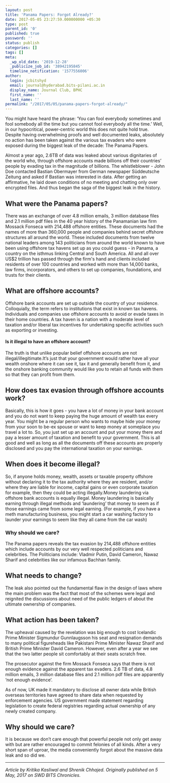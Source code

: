 ```yaml
---
layout: post
title: 'Panama Papers: Forgot Already?'
date: 2017-05-05 23:27:59.000000000 +05:30
type: post
parent_id: '0'
published: true
password: ''
status: publish
categories: []
tags: []
meta:
  _wp_old_date: '2019-12-28'
  _publicize_job_id: '38942195845'
  timeline_notification: '1577556006'
author:
  login: jcbitshyd
  email: journal@hyderabad.bits-pilani.ac.in
  display_name: Journal Club, BPHC
  first_name: ''
  last_name: ''
permalink: "/2017/05/05/panama-papers-forgot-already/"
---
```

<p><!-- wp:paragraph --></p>
<p>You might have heard the phrase: ‘You can fool everybody sometimes and fool somebody all the time but you cannot fool everybody all the time.’ Well, in our hypocritical, power-centric world this does not quite hold true. Despite having overwhelming proofs and well documented leaks, absolutely no action has been taken against the various tax evaders who were exposed during the biggest leak of the decade: The Panama Papers.</p>
<p><!-- /wp:paragraph --></p>
<p><!-- wp:paragraph --></p>
<p>Almost a year ago, 2.6TB of data was leaked about various dignitaries of the world who, through offshore accounts made billions off their countries’ people by evading tax in the magnitude of billions. The whistleblower - John Doe contacted Bastian Obermayer from German newspaper Süddeutsche Zeitung and asked if Bastian was interested in data. After getting an affirmative, he laid down conditions of no meeting and chatting only over encrypted files. And thus began the saga of the biggest leak in the history.</p>
<p><!-- /wp:paragraph --></p>
<p><!-- wp:heading --></p>
<h2>What were the Panama papers?</h2>
<p><!-- /wp:heading --></p>
<p><!-- wp:paragraph --></p>
<p>There was an exchange of over 4.8 million emails, 3 million database files and 2.1 million pdf files in the 40 year history of the Panamanian law firm Mossack Fonseca with 214,488 offshore entities. These documents had the names of more than 360,000 people and companies behind secret offshore structures all around the world. These included documents from twelve national leaders among 143 politicians from around the world known to have been using offshore tax havens set up as you could guess - in Panama, a country on the isthmus linking Central and South America. All and all over US$2 trillion has passed through the firm's hand and clients included residents of over 100 countries and worked with more than 14,000 banks, law firms, incorporators, and others to set up companies, foundations, and trusts for their clients.</p>
<p><!-- /wp:paragraph --></p>
<p><!-- wp:heading --></p>
<h2>What are offshore accounts?</h2>
<p><!-- /wp:heading --></p>
<p><!-- wp:paragraph --></p>
<p>Offshore bank accounts are set up outside the country of your residence. Colloquially, the term refers to institutions that exist in known tax havens. Individuals and companies use offshore accounts to avoid or evade taxes in their home countries. A tax haven is a nation with a moderate level of taxation and/or liberal tax incentives for undertaking specific activities such as exporting or investing.</p>
<p><!-- /wp:paragraph --></p>
<p><!-- wp:heading {"level":4} --></p>
<h4>Is it illegal to have an offshore account?</h4>
<p><!-- /wp:heading --></p>
<p><!-- wp:paragraph --></p>
<p>The truth is that unlike popular belief offshore accounts are not illegal/illegitimate.It’s just that your government would rather have all your wealth onshore where it can see it, tax it and generally benefit from it, and the onshore banking community would like you to retain all funds with them so that they can profit from them.</p>
<p><!-- /wp:paragraph --></p>
<p><!-- wp:heading --></p>
<h2>How does tax evasion through offshore accounts work?</h2>
<p><!-- /wp:heading --></p>
<p><!-- wp:paragraph --></p>
<p>Basically, this is how it goes - you have a lot of money in your bank account and you do not want to keep paying the huge amount of wealth tax every year. You might be a regular person who wants to maybe hide your money from your soon to be-ex spouse or want to keep money at someplace you travel a lot to. So, you just set up an account and put your money there and pay a lesser amount of taxation and benefit to your government. This is all good and well as long as all the documents off these accounts are properly disclosed and you pay the international taxation on your earnings.</p>
<p><!-- /wp:paragraph --></p>
<p><!-- wp:heading --></p>
<h2>When does it become illegal?</h2>
<p><!-- /wp:heading --></p>
<p><!-- wp:paragraph --></p>
<p>So, if anyone holds money, wealth, assets or taxable property offshore without declaring it to the tax authority where they are resident, and/or where they are liable for income, capital gains or even corporate taxation for example, then they could be acting illegally.Money laundering via offshore bank accounts is equally illegal. Money laundering is basically earning through illegal methods and ‘laundering’ that money to seem as if those earnings came from some legal earning. (For example, if you have a meth manufacturing business, you might start a car washing factory to launder your earnings to seem like they all came from the car wash)</p>
<p><!-- /wp:paragraph --></p>
<p><!-- wp:heading {"level":3} --></p>
<h3>Why should we care?</h3>
<p><!-- /wp:heading --></p>
<p><!-- wp:paragraph --></p>
<p>The Panama papers reveals the tax evasion by 214,488 offshore entities which include accounts by our very well respected politicians and celebrities. The Politicians include: Vladmir Putin, David Cameron, Nawaz Sharif and celebrities like our infamous Bachhan family.</p>
<p><!-- /wp:paragraph --></p>
<p><!-- wp:heading --></p>
<h2>What needs to change?</h2>
<p><!-- /wp:heading --></p>
<p><!-- wp:paragraph --></p>
<p>The leak also pointed out the fundamental flaw in the design of laws where the main problem was the fact that most of the schemes were legal and reignited the discussions about need of the public ledgers of about the ultimate ownership of companies.</p>
<p><!-- /wp:paragraph --></p>
<p><!-- wp:heading --></p>
<h2>What action has been taken?</h2>
<p><!-- /wp:heading --></p>
<p><!-- wp:paragraph --></p>
<p>The upheaval caused by the revelation was big enough to cost Icelandic Prime Minister Sigmundur Gunnlaugsson his seat and resignation demands to many political figureheads like Pakistani Prime Minister Nawaz Sharif and British Prime Minister David Cameron. However, even after a year we see that the two latter people sit comfortably at their seats scratch free.</p>
<p><!-- /wp:paragraph --></p>
<p><!-- wp:paragraph --></p>
<p>The prosecutor against the firm Mossack Fonseca says that there is not enough evidence against the apparent tax evaders. 2.6 TB of data, 4.8 million emails, 3 million database files and 2.1 million pdf files are apparently ‘not enough evidence’.</p>
<p><!-- /wp:paragraph --></p>
<p><!-- wp:paragraph --></p>
<p>As of now, UK made it mandatory to disclose all owner data while British overseas territories have agreed to share data when requested by enforcement agencies. US government made statement regarding legislation to create federal registries regarding actual ownership of any newly created company.</p>
<p><!-- /wp:paragraph --></p>
<p><!-- wp:heading --></p>
<h2>Why should we care?</h2>
<p><!-- /wp:heading --></p>
<p><!-- wp:paragraph --></p>
<p>It is because we don’t care enough that powerful people not only get away with but are rather encouraged to commit felonies of all kinds. After a very short span of uproar, the media conveniently forgot about the massive data leak and so did we.</p>
<p><!-- /wp:paragraph --></p>
<p><!-- wp:separator --></p>
<hr class="wp-block-separator" />
<!-- /wp:separator --></p>
<p><!-- wp:paragraph --></p>
<p><em>Article by Kritika Kasliwal and Shrenik Chhajed. Originally published on 5 May, 2017 on SWD BITS Chronicles.</em></p>
<p><!-- /wp:paragraph --></p>
